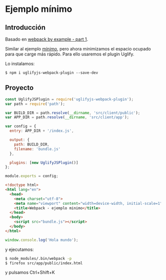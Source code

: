 # Ejemplo mínimo
## Introducción
Basado en [webpack by example - part 1](https://medium.com/front-end-hacking/webpack-by-example-part-1-1d07bc42006a).

Similar al ejemplo [mínimo](webpack_minimo), pero ahora minimizamos el espacio ocupado para que carge más rápido. Para ello usaremos el plugin Uglify.

Lo instalamos:
```
$ npm i uglifyjs-webpack-plugin --save-dev
```

## Proyecto

```js tab="webpack.config.js" hl_lines="1 15"
const UglifyJSPlugin = require('uglifyjs-webpack-plugin');
var path = require('path');

var BUILD_DIR = path.resolve(__dirname, 'src/client/public');
var APP_DIR = path.resolve(__dirname, 'src/client/app');

var config = {
  entry: APP_DIR + '/index.js',

  output: {
    path: BUILD_DIR,
    filename: 'bundle.js'
  },

  plugins: [new UglifyJSPlugin()]
};

module.exports = config;
```

```html tab="./src/client/public/index.html"
<!doctype html>
<html lang="en">
  <head>
    <meta charset="utf-8">
    <meta name="viewport" content="width=device-width, initial-scale=1">
    <title>Webpack - ejemplo minimo</title>
  </head>
  <body>
    <script src="bundle.js"></script>
  </body>
</html>
```

```js tab="./src/client/app/index.js"
window.console.log('Hola mundo');
```

y ejecutamos:
```bash
$ node_modules/.bin/webpack -p
$ firefox src/app/public/index.html
```
y pulsamos Ctrl+Shift+K
